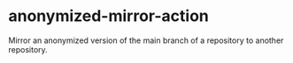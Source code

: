 # anonymized-mirror-action
Mirror an anonymized version of the main branch of a repository to another repository.
